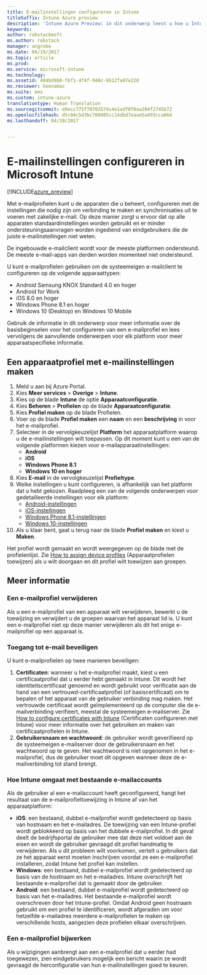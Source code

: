 ```yaml
---
title: E-mailinstellingen configureren in Intune
titleSuffix: Intune Azure preview
description: 'Intune Azure Preview: in dit onderwerp leest u hoe u Intune kunt configureren voor het maken van verbindingen met zakelijke e-mail op de apparaten die u beheert.'
keywords: 
author: robstackmsft
ms.author: robstack
manager: angrobe
ms.date: 04/19/2017
ms.topic: article
ms.prod: 
ms.service: microsoft-intune
ms.technology: 
ms.assetid: 484bd9b0-fbf1-4f4f-940c-6b12fa07e228
ms.reviewer: heenamac
ms.suite: ems
ms.custom: intune-azure
translationtype: Human Translation
ms.sourcegitcommit: e0ecc775f70703574c4e1adf0f0aa204f2745b72
ms.openlocfilehash: d5c84c5d3bc700985cc14dbd7eaae5a493cca064
ms.lasthandoff: 04/20/2017


---
```


# <a name="how-to-configure-email-settings-in-microsoft-intune"></a>E-mailinstellingen configureren in Microsoft Intune

[!INCLUDE[azure_preview](../includes/azure_preview.md)]

Met e-mailprofielen kunt u de apparaten die u beheert, configureren met de instellingen die nodig zijn om verbinding te maken en synchronisaties uit te voeren met zakelijke e-mail. Op deze manier zorgt u ervoor dat op alle apparaten standaardinstellingen worden gebruikt en er minder ondersteuningsaanvragen worden ingediend van eindgebruikers die de juiste e-mailinstellingen niet weten.

De ingebouwde e-mailclient wordt voor de meeste platformen ondersteund. De meeste e-mail-apps van derden worden momenteel niet ondersteund.

U kunt e-mailprofielen gebruiken om de systeemeigen e-mailclient te configureren op de volgende apparaattypen:

- Android Samsung KNOX Standard 4.0 en hoger
- Android for Work
- iOS 8.0 en hoger
- Windows Phone 8.1 en hoger
- Windows 10 (Desktop) en Windows 10 Mobile

Gebruik de informatie in dit onderwerp voor meer informatie over de basisbeginselen voor het configureren van een e-mailprofiel en lees vervolgens de aanvullende onderwerpen voor elk platform voor meer apparaatspecifieke informatie.

## <a name="create-a-device-profile-containing-email-settings"></a>Een apparaatprofiel met e-mailinstellingen maken

1. Meld u aan bij Azure Portal.
2. Kies **Meer services** > **Overige** > **Intune**.
3. Kies op de blade **Intune** de optie **Apparaatconfiguratie**.
2. Kies **Beheren** > **Profielen** op de blade **Apparaatconfiguratie**.
3. Kies **Profiel maken** op de blade Profielen.
4. Voer op de blade **Profiel maken** een **naam** en een **beschrijving** in voor het e-mailprofiel.
5. Selecteer in de vervolgkeuzelijst **Platform** het apparaatplatform waarop u de e-mailinstellingen wilt toepassen. Op dit moment kunt u een van de volgende platformen kiezen voor e-mailapparaatinstellingen:
    - **Android**
    - **iOS**
    - **Windows Phone 8.1**
    - **Windows 10 en hoger**
6. Kies **E-mail** in de vervolgkeuzelijst **Profieltype**.
7. Welke instellingen u kunt configureren, is afhankelijk van het platform dat u hebt gekozen. Raadpleeg een van de volgende onderwerpen voor gedetailleerde instellingen voor elk platform:
    - [Android-instellingen](email-profile-settings-for-android.md)
    - [iOS-instellingen](email-profile-settings-for-ios.md)
    - [Windows Phone 8.1-instellingen](email-profile-settings-for-windows-phone-8-1.md)
    - [Windows 10-instellingen](email-profile-settings-for-windows-10.md)
8. Als u klaar bent, gaat u terug naar de blade **Profiel maken** en kiest u **Maken**.

Het profiel wordt gemaakt en wordt weergegeven op de blade met de profielenlijst.
Zie [How to assign device profiles](how-to-assign-device-profiles.md) (Apparaatprofielen toewijzen) als u wilt doorgaan en dit profiel wilt toewijzen aan groepen.

## <a name="further-information"></a>Meer informatie

### <a name="remove-an-email-profile"></a>Een e-mailprofiel verwijderen

Als u een e-mailprofiel van een apparaat wilt verwijderen, bewerkt u de toewijzing en verwijdert u de groepen waarvan het apparaat lid is. U kunt een e-mailprofiel niet op deze manier verwijderen als dit het enige e-mailprofiel op een apparaat is.

### <a name="securing-email-access"></a>Toegang tot e-mail beveiligen

U kunt e-mailprofielen op twee manieren beveiligen:

1. **Certificaten**: wanneer u het e-mailprofiel maakt, kiest u een certificaatprofiel dat u eerder hebt gemaakt in Intune. Dit wordt het identiteitscertificaat genoemd en wordt gebruikt voor verificatie aan de hand van een vertrouwd-certificaatprofiel (of basiscertificaat) om te bepalen of het apparaat van de gebruiker verbinding mag maken. Het vertrouwde certificaat wordt geïmplementeerd op de computer die de e-mailverbinding verifieert, meestal de systeemeigen e-mailserver.
Zie [How to configure certificates with Intune](/intune-azure/configure-devices/how-to-configure-certificates) (Certificaten configureren met Intune) voor meer informatie over het gebruiken en maken van certificaatprofielen in Intune.
2. **Gebruikersnaam en wachtwoord**: de gebruiker wordt geverifieerd op de systeemeigen e-mailserver door de gebruikersnaam en het wachtwoord op te geven.
Het wachtwoord is niet opgenomen in het e-mailprofiel, dus de gebruiker moet dit opgeven wanneer deze de e-mailverbinding tot stand brengt.


### <a name="how-intune-handles-existing-email-accounts"></a>Hoe Intune omgaat met bestaande e-mailaccounts

Als de gebruiker al een e-mailaccount heeft geconfigureerd, hangt het resultaat van de e-mailprofieltoewijzing in Intune af van het apparaatplatform:

- **iOS**: een bestaand, dubbel e-mailprofiel wordt gedetecteerd op basis van hostnaam en het e-mailadres. De toewijzing van een Intune-profiel wordt geblokkeerd op basis van het dubbele e-mailprofiel. In dit geval deelt de bedrijfsportal de gebruiker mee dat deze niet voldoet aan de eisen en wordt de gebruiker gevraagd dit profiel handmatig te verwijderen. Als u dit probleem wilt voorkomen, vertelt u gebruikers dat ze het apparaat eerst moeten inschrijven voordat ze een e-mailprofiel installeren, zodat Intune het profiel kan instellen.
- **Windows**: een bestaand, dubbel e-mailprofiel wordt gedetecteerd op basis van de hostnaam en het e-mailadres. Intune overschrijft het bestaande e-mailprofiel dat is gemaakt door de gebruiker.
- **Android**: een bestaand, dubbel e-mailprofiel wordt gedetecteerd op basis van het e-mailadres. Het bestaande e-mailprofiel wordt overschreven door het Intune-profiel.
Omdat Android geen hostnaam gebruikt om een profiel te identificeren, wordt afgeraden om voor hetzelfde e-mailadres meerdere e-mailprofielen te maken op verschillende hosts, aangezien deze profielen elkaar overschrijven.

### <a name="update-an-email-profile"></a>Een e-mailprofiel bijwerken

Als u wijzigingen aanbrengt aan een e-mailprofiel dat u eerder had toegewezen, zien eindgebruikers mogelijk een bericht waarin ze wordt gevraagd de herconfiguratie van hun e-mailinstellingen goed te keuren.

